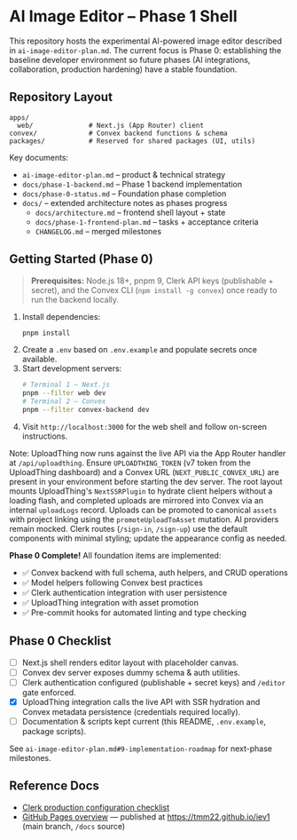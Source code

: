 # AI Image Editor – Phase 1 Shell

This repository hosts the experimental AI-powered image editor described in `ai-image-editor-plan.md`. The current focus is Phase 0: establishing the baseline developer environment so future phases (AI integrations, collaboration, production hardening) have a stable foundation.

## Repository Layout

```
apps/
  web/              # Next.js (App Router) client
convex/             # Convex backend functions & schema
packages/           # Reserved for shared packages (UI, utils)
```

Key documents:
- `ai-image-editor-plan.md` – product & technical strategy
- `docs/phase-1-backend.md` – Phase 1 backend implementation
- `docs/phase-0-status.md` – Foundation phase completion
- `docs/` – extended architecture notes as phases progress
  - `docs/architecture.md` – frontend shell layout + state
  - `docs/phase-1-frontend-plan.md` – tasks + acceptance criteria
  - `CHANGELOG.md` – merged milestones

## Getting Started (Phase 0)

> **Prerequisites:** Node.js 18+, pnpm 9, Clerk API keys (publishable + secret), and the Convex CLI (`npm install -g convex`) once ready to run the backend locally.

1. Install dependencies:
   ```bash
   pnpm install
   ```
2. Create a `.env` based on `.env.example` and populate secrets once available.
3. Start development servers:
   ```bash
   # Terminal 1 – Next.js
   pnpm --filter web dev
   # Terminal 2 – Convex
   pnpm --filter convex-backend dev
   ```
4. Visit `http://localhost:3000` for the web shell and follow on-screen instructions.

Note: UploadThing now runs against the live API via the App Router handler at `/api/uploadthing`. Ensure `UPLOADTHING_TOKEN` (v7 token from the UploadThing dashboard) and a Convex URL (`NEXT_PUBLIC_CONVEX_URL`) are present in your environment before starting the dev server. The root layout mounts UploadThing's `NextSSRPlugin` to hydrate client helpers without a loading flash, and completed uploads are mirrored into Convex via an internal `uploadLogs` record. Uploads can be promoted to canonical `assets` with project linking using the `promoteUploadToAsset` mutation. AI providers remain mocked. Clerk routes (`/sign-in`, `/sign-up`) use the default components with minimal styling; update the appearance config as needed.

**Phase 0 Complete!** All foundation items are implemented:
- ✅ Convex backend with full schema, auth helpers, and CRUD operations
- ✅ Model helpers following Convex best practices
- ✅ Clerk authentication integration with user persistence
- ✅ UploadThing integration with asset promotion
- ✅ Pre-commit hooks for automated linting and type checking

## Phase 0 Checklist

- [ ] Next.js shell renders editor layout with placeholder canvas.
- [ ] Convex dev server exposes dummy schema & auth utilities.
- [ ] Clerk authentication configured (publishable + secret keys) and `/editor` gate enforced.
- [x] UploadThing integration calls the live API with SSR hydration and Convex metadata persistence (credentials required locally).
- [ ] Documentation & scripts kept current (this README, `.env.example`, package scripts).

See `ai-image-editor-plan.md#9-implementation-roadmap` for next-phase milestones.

## Reference Docs

- [Clerk production configuration checklist](docs/clerk-production-checklist.md)
- [GitHub Pages overview](docs/index.md) — published at https://tmm22.github.io/iev1 (main branch, `/docs` source)

